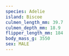 ```yaml
---
species: Adelie
island: Biscoe
culmen_length_mm: 39.7
culmen_depth_mm: 18.9
flipper_length_mm: 184
body_mass_g: 3550
sex: MALE
---
```

